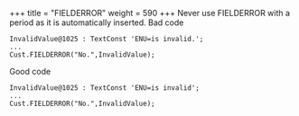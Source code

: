 +++
title = "FIELDERROR"
weight = 590
+++
Never use FIELDERROR with a period as it is automatically inserted.
Bad code

    InvalidValue@1025 : TextConst 'ENU=is invalid.';
    ...
    Cust.FIELDERROR("No.",InvalidValue);

Good code

    InvalidValue@1025 : TextConst 'ENU=is invalid';
    ...
    Cust.FIELDERROR("No.",InvalidValue);
